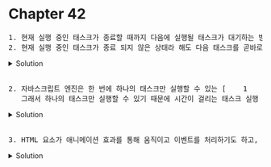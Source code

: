 # Chapter 42

<pre>1. 현재 실행 중인 태스크가 종료할 때까지 다음에 실행될 태스크가 대기하는 방식을 [1.     ]라고 한다.<br>2. 현재 실행 중인 태스크가 종료 되지 않은 상태라 해도 다음 태스크를 곧바로 실행하는 방식을 [2.     ]라고 한다.</pre>

<details>
  <summary>Solution</summary>
  <strong>1. 동기 처리 2. 비동기 처리</strong>
  <pre>동기 처리방식은 실행 순서가 보장된다는 장점이 있지만, 앞선 태스크가 종료할 때까지 이후 태스크들이 블로킹된다는 단점이 있다.<br>비동기 처리방식은 블로킹이 발생하지 않는다는 장점이 있지만 실행 순서가 보장되지 않는 단점이 있다.</pre>
</details>

<br>

<pre>2. 자바스크립트 엔진은 한 번에 하나의 태스크만 실행할 수 있는 [    1    ] 방식으로 동작합니다.
   그래서 하나의 태스크만 실행할 수 있기 때문에 시간이 걸리는 태스크 실행 시 [    2    ] 가 발생합니다. </pre>

<details>
  <summary>Solution</summary>
  <strong>1. 싱글 스레드(single thread) 2. 블로킹(blocking)</strong>
  <pre>자세한건 페이지 810</pre>
</details>

<br>
<pre>3. HTML 요소가 애니메이션 효과를 통해 움직이고 이벤트를 처리하기도 하고, HTTP요청을 통해 서버로부터 데이터를 가지고오면서 렌더링 하는건 무엇일까요? </pre>

<details>
  <summary>Solution</summary>
  <pre>이벤트 루프
  P.813 참고</pre>
</details>

<br>
